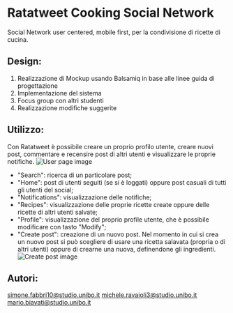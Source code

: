 # Ratatweet Cooking Social Network
Social Network user centered, mobile first, per la condivisione di ricette di cucina.

## Design:
1. Realizzazione di Mockup usando Balsamiq in base alle linee guida di progettazione
2. Implementazione del sistema 
3. Focus group con altri studenti
4. Realizzazione modifiche suggerite

## Utilizzo:
Con Ratatweet è possibile creare un proprio profilo utente, creare nuovi post, commentare e recensire post di altri utenti e visualizzare le proprie notifiche.
![User page image](https://github.com/mario-biavati/Ratatweet/blob/main/img/schemata_utente.png)
* "Search": ricerca di un particolare post;
* "Home": post di utenti seguiti (se si è loggati) oppure post casuali di tutti gli utenti del social;
* "Notifications": visualizzazione delle notifiche;
* "Recipes": visualizzazione delle proprie ricette create oppure delle ricette di altri utenti salvate;
* "Profile": visualizzazione del proprio profile utente, che è possibile modificare con tasto "Modify";
* "Create post": creazione di un nuovo post.
Nel momento in cui si crea un nuovo post si può scegliere di usare una ricetta salavata (propria o di altri utenti) oppure di crearne una nuova, definendone gli ingredienti.
![Create post image](https://github.com/mario-biavati/Ratatweet/blob/main/img/schermata_create_post.png)

## Autori:
simone.fabbri10@studio.unibo.it
michele.ravaioli3@studio.unibo.it
mario.biavati@studio.unibo.it
